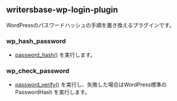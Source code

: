 ## writersbase-wp-login-plugin

WordPressのパスワードハッシュの手順を置き換えるプラグインです。

### wp_hash_password
- [password_hash()](https://www.php.net/manual/ja/function.password-hash.php) を実行します。

### wp_check_password
- [password_verify()](https://www.php.net/manual/ja/function.password-verify.php) を実行し、失敗した場合はWordPress標準の PasswordHash を実行します。
